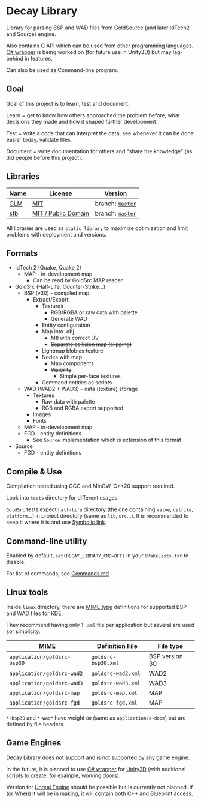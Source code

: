 # Decay Library

Library for parsing BSP and WAD files from GoldSource (and later IdTech2 and Source) engine.

Also contains C API which can be used from other programming languages.
[C# wrapper](https://github.com/AbitTheGray/Decay-Library_Csharp) is being worked on (for future use in Unity3D) but may lag-behind in features.

Can also be used as Command-line program.

## Goal

Goal of this project is to learn, test and document.

Learn = get to know how others approached the problem before, what decisions they made and how it shaped further development.

Test = write a code that can interpret the data, see whenever it can be done easier today, validate files.

Document = write documentation for others and "share the knowledge" (as did people before this project).

## Libraries

| Name                                   | License                                                                    | Version                                                         |
|----------------------------------------|----------------------------------------------------------------------------|-----------------------------------------------------------------|
| [GLM](https://glm.g-truc.net)          | [MIT](https://glm.g-truc.net/copying.txt)                                  | branch: [`master`](https://github.com/g-truc/glm/tree/master)   |
| [stb](https://github.com/nothings/stb) | [MIT / Public Domain](https://github.com/nothings/stb/blob/master/LICENSE) | branch: [`master`](https://github.com/nothings/stb/tree/master) |

All libraries are used as `static library` to maximize optimization and limit problems with deployment and versions.

## Formats

- IdTech 2 (Quake, Quake 2)
  - MAP - in-development map
    - Can be read by GoldSrc MAP reader
- GoldSrc (Half-Life, Counter-Strike...)
  - BSP (v30) - compiled map
    - Extract/Export:
      - Textures
        - RGB/RGBA or raw data with palette
        - Generate WAD
      - Entity configuration
      - Map into .obj
        - Mtl with correct UV
        - ~~Separate collision map (clipping)~~
      - ~~Lightmap blob as texture~~
      - Nodes with map
        - Map components
        - ~~Visibility~~
          - Simple per-face textures
      - ~~Command entities as scripts~~
  - WAD (WAD2 + WAD3) - data (texture) storage
    - Textures
      - Raw data with palette
      - RGB and RGBA export supported
    - Images
    - Fonts
  - MAP - in-development map
  - FGD - entity definitions
    - See `Source` implementation which is extension of this format
- Source
  - FGD - entity definitions
      
## Compile & Use

Compilation tested using GCC and MinGW, C++20 support required.

Look into `tests` directory for different usages.

`GoldSrc` tests expect `half-life` directory (the one containing `valve`, `cstrike`, `platform`...) in project directory (same as `lib`, `src`...).
It is recommended to keep it where it is and use [Symbolic link](https://en.wikipedia.org/wiki/Symbolic_link).

## Command-line utility

Enabled by default, `set(DECAY_LIBRARY_CMD=OFF)` in your `CMakeLists.txt` to disable.

For list of commands, see [Commands.md](Commands.md)

## Linux tools

Inside `linux` directory, there are [MIME type](https://en.wikipedia.org/wiki/Media_type#Mime.types) definitions for supported BSP and WAD files for [KDE](https://kde.org/).

They recommend having only 1 `.xml` file per application but several are used sor simplicity.

| MIME                        | Definition File     | File type      |
|-----------------------------|---------------------|----------------|
| `application/goldsrc-bsp30` | `goldsrc-bsp30.xml` | BSP version 30 |
| `application/goldsrc-wad2`  | `goldsrc-wad2.xml`  | WAD2           |
| `application/goldsrc-wad3`  | `goldsrc-wad3.xml`  | WAD3           |
| `application/goldsrc-map`   | `goldsrc-map.xml`   | MAP            |
| `application/goldsrc-fgd`   | `goldsrc-fgd.xml`   | MAP            |

`*-bsp30` and `*-wad*` have weight `80` (same as `application/x-doom`) but are defined by file headers.

## Game Engines

Decay Library does not support and is not supported by any game engine.

In the future, it is planned to use [C# wrapper](https://github.com/AbitTheGray/Decay-Library_Csharp) for [Unity3D](https://unity.com/) (with additional scripts to create, for example, working doors).

Version for [Unreal Engine](https://www.unrealengine.com/en-US/) should be possible but is currently not planned.
If (or When) it will be in making, it will contain both C++ and Blueprint access.
